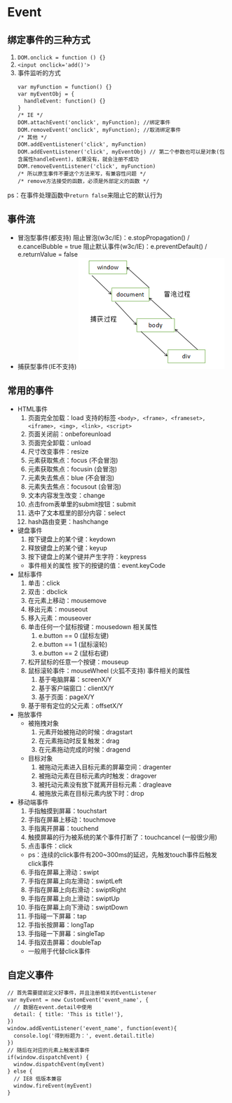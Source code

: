 # Event

## 绑定事件的三种方式
1. `DOM.onclick = function () {}`  
2. `<input onclick='add()'>`  
3. 事件监听的方式  
    ```
    var myFunction = function() {}
    var myEventObj = {
      handleEvent: function() {}
    }
    /* IE */
    DOM.attachEvent('onclick', myFunction); //绑定事件
    DOM.removeEvent('onclick', myFunction); //取消绑定事件
    /* 其他 */
    DOM.addEventListener('click', myFunction)
    DOM.addEventListener('click', myEventObj) // 第二个参数也可以是对象(包含属性handleEvent)，如果没有，就会注册不成功
    DOM.removeEventListener('click', myFunction)
    /* 所以原生事件不要这个方法来写，有兼容性问题 */
    /* remove方法接受的函数，必须是外部定义的函数 */
    ```
ps：在事件处理函数中`return false`来阻止它的默认行为

## 事件流
- 冒泡型事件(都支持)
  阻止冒泡(w3c/IE)：e.stopPropagation() / e.cancelBubble = true
  阻止默认事件(w3c/IE)：e.preventDefault() / e.returnValue = false
- 捕获型事件(IE不支持)
![事件模型](./images/events.png)

## 常用的事件
- HTML事件
  1. 页面完全加载：load
     支持的标签 `<body>, <frame>, <frameset>, <iframe>, <img>, <link>, <script>`
  2. 页面关闭前：onbeforeunload
  3. 页面完全卸载：unload
  4. 尺寸改变事件：resize
  5. 元素获取焦点：focus (不会冒泡)
  6. 元素获取焦点：focusin (会冒泡)
  7. 元素失去焦点：blue (不会冒泡)
  8. 元素失去焦点：focusout (会冒泡)
  9.  文本内容发生改变：change
  10. 点击from表单里的submit按钮：submit
  11. 选中了文本框里的部分内容：select
  12. hash路由变更：hashchange
- 键盘事件
  1. 按下键盘上的某个键：keydown
  2. 释放键盘上的某个键：keyup
  3. 按下键盘上的某个键并产生字符：keypress
  - 事件相关的属性
    按下的按键的值：event.keyCode
- 鼠标事件
  1. 单击：click
  2. 双击：dbclick
  3. 在元素上移动：mousemove
  4. 移出元素：mouseout
  5. 移入元素：mouseover
  6. 单击任何一个鼠标按键：mousedown
     相关属性
     1. e.button == 0  (鼠标左键)
     2. e.button == 1  (鼠标滚轮)
     3. e.button == 2  (鼠标右键)
  7. 松开鼠标的任意一个按键：mouseup
  8. 鼠标滚轮事件：mouseWheel (火狐不支持)
     事件相关的属性
     1. 基于电脑屏幕：screenX/Y
     2. 基于客户端窗口：clientX/Y
     3. 基于页面：pageX/Y
    4. 基于带有定位的父元素：offsetX/Y
- 拖放事件
  - 被拖拽对象
    1. 元素开始被拖动的时候：dragstart
    2. 在元素拖动时反复触发：drag
    3. 在元素拖动完成的时候：dragend
  - 目标对象
    1. 被拖动元素进入目标元素的屏幕空间：dragenter
    2. 被拖动元素在目标元素内时触发：dragover
    3. 被托动元素没有放下就离开目标元素：dragleave
    4. 被拖放元素在目标元素内放下时：drop
- 移动端事件
  1. 手指触摸到屏幕：touchstart
  2. 手指在屏幕上移动：touchmove
  3. 手指离开屏幕：touchend
  4. 触摸屏幕的行为被系统的某个事件打断了：touchcancel  (一般很少用)
  5. 点击事件：click
  - ps：连续的click事件有200~300ms的延迟，先触发touch事件后触发click事件
  6. 手指在屏幕上滑动：swipt
  7. 手指在屏幕上向左滑动：swiptLeft  
  8. 手指在屏幕上向右滑动：swiptRight  
  9. 手指在屏幕上向上滑动：swiptUp  
  10. 手指在屏幕上向下滑动：swiptDown
  11. 手指碰一下屏幕：tap
  12. 手指长按屏幕：longTap
  13. 手指碰一下屏幕：singleTap
  14. 手指双击屏幕：doubleTap
  - 一般用于代替click事件

## 自定义事件
```
// 首先需要提前定义好事件，并且注册相关的EventListener
var myEvent = new CustomEvent('event_name', { 
  // 数据在event.detail中使用
  detail: { title: 'This is title!'},
})
window.addEventListener('event_name', function(event){
  console.log('得到标题为：', event.detail.title)
})
// 随后在对应的元素上触发该事件
if(window.dispatchEvent) {  
  window.dispatchEvent(myEvent)
} else {
  // IE8 低版本兼容
  window.fireEvent(myEvent)
}
```